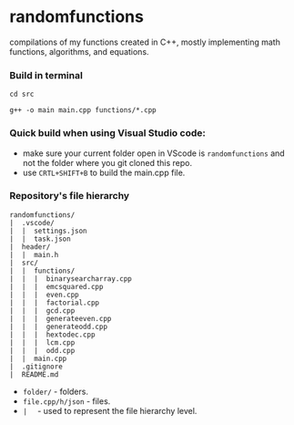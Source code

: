 # randomfunctions
compilations of my functions created in C++, mostly implementing math functions, algorithms, and equations.

### Build in terminal
```shell
cd src
```
```shell
g++ -o main main.cpp functions/*.cpp
```

### Quick build when using Visual Studio code:
- make sure your current folder open in VScode is `randomfunctions` and not the folder where you git cloned this repo.
- use `CRTL+SHIFT+B` to build the main.cpp file.

### Repository's file hierarchy
```
randomfunctions/
|  .vscode/
|  |  settings.json
|  |  task.json
|  header/
|  |  main.h
|  src/
|  |  functions/
|  |  |  binarysearcharray.cpp
|  |  |  emcsquared.cpp
|  |  |  even.cpp
|  |  |  factorial.cpp
|  |  |  gcd.cpp
|  |  |  generateeven.cpp
|  |  |  generateodd.cpp
|  |  |  hextodec.cpp
|  |  |  lcm.cpp
|  |  |  odd.cpp
|  |  main.cpp
|  .gitignore
|  README.md

```
- `folder/` - folders.
- `file.cpp/h/json` - files.
- `|  ` - used to represent the file hierarchy level.
